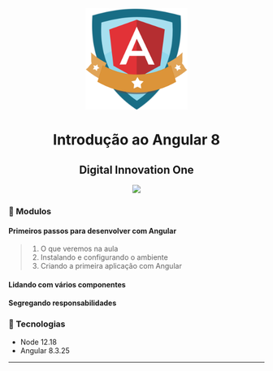 <div align="center">
    <img src="angular.png" width="200">
    <h1>Introdução ao Angular 8</h1>
    <h2>Digital Innovation One</h2>
</div>

<div align="center">
    <img src="assets/site.gif">
</div>


### :memo: Modulos

#### Primeiros passos para desenvolver com Angular
> 1. O que veremos na aula
> 2. Instalando e configurando o ambiente
> 3. Criando a primeira aplicação com Angular

#### Lidando com vários componentes
#### Segregando responsabilidades

### :memo: Tecnologias
<ul>
    <li>Node 12.18</li>
    <li>Angular 8.3.25</li>
</ul>


<hr>
